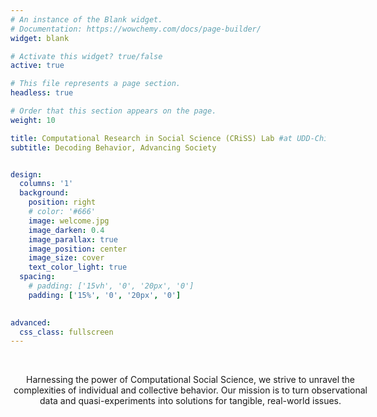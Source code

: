 ```yaml
---
# An instance of the Blank widget.
# Documentation: https://wowchemy.com/docs/page-builder/
widget: blank

# Activate this widget? true/false
active: true

# This file represents a page section.
headless: true

# Order that this section appears on the page.
weight: 10

title: Computational Research in Social Science (CRiSS) Lab #at UDD-Chile
subtitle: Decoding Behavior, Advancing Society


design:
  columns: '1'
  background:
    position: right
    # color: '#666'
    image: welcome.jpg
    image_darken: 0.4
    image_parallax: true
    image_position: center
    image_size: cover
    text_color_light: true
  spacing:
    # padding: ['15vh', '0', '20px', '0']
    padding: ['15%', '0', '20px', '0']
    

advanced:
  css_class: fullscreen
---
```

<head>

<!-- Google tag (gtag.js) -->
<script async src="https://www.googletagmanager.com/gtag/js?id=G-SFQPESQQ34"></script>
<script>
  window.dataLayer = window.dataLayer || [];
  function gtag(){dataLayer.push(arguments);}
  gtag('js', new Date());
  gtag('config', 'G-SFQPESQQ34');
</script>



<style>
html {
    font-size: calc(20px + 0.390625vw);
}
</style>

</head>




<br>
<div style="margin: auto; width:60vw;">
<p style="text-align: center"> Harnessing the power of Computational Social Science, we strive to unravel the complexities of individual and collective behavior. Our mission is to turn observational data and quasi-experiments into solutions for tangible, real-world issues.</p>
</div>

